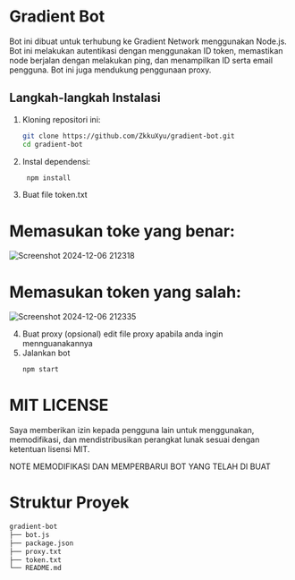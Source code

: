# Gradient Bot

Bot ini dibuat untuk terhubung ke Gradient Network menggunakan Node.js. Bot ini melakukan autentikasi dengan menggunakan ID token, memastikan node berjalan dengan melakukan ping, dan menampilkan ID serta email pengguna. Bot ini juga mendukung penggunaan proxy.

## Langkah-langkah Instalasi

1. Kloning repositori ini:
   ```sh
   git clone https://github.com/ZkkuXyu/gradient-bot.git
   cd gradient-bot
2. Instal dependensi:
   ```sh
    npm install
3. Buat file token.txt

# Memasukan toke yang benar:
   
![Screenshot 2024-12-06 212318](https://github.com/user-attachments/assets/2a89bf43-3ea2-4d79-963a-8afffbadf856)

# Memasukan token yang salah:

![Screenshot 2024-12-06 212335](https://github.com/user-attachments/assets/f9bbd834-e6b0-4d67-8ec7-dcfc3391bb43)


4. Buat proxy (opsional) edit file proxy apabila anda ingin mennguanakannya
5. Jalankan bot
   ```sh
   npm start

# MIT LICENSE
Saya memberikan izin kepada pengguna lain untuk menggunakan, memodifikasi, dan mendistribusikan perangkat lunak sesuai dengan ketentuan lisensi MIT.

NOTE MEMODIFIKASI DAN MEMPERBARUI BOT YANG TELAH DI BUAT

# Struktur Proyek
   ```sh
   gradient-bot
   ├── bot.js
   ├── package.json
   ├── proxy.txt
   ├── token.txt
   └── README.md


